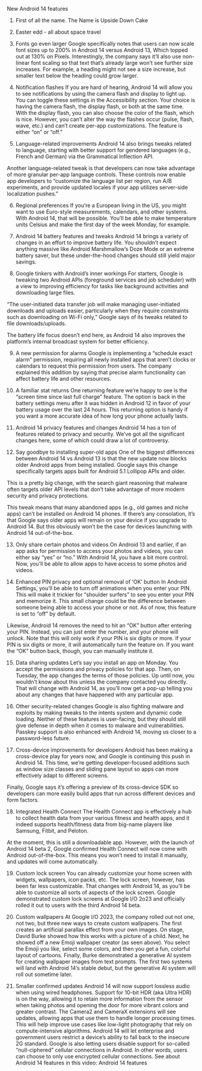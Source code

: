New Android 14 features
1. First of all the name. The Name is Upside Down Cake
2. Easter edd - all about space travel
3. Fonts go even larger
Google specifically notes that users can now scale font sizes up to 200% in Android 14 versus Android 13, Which topped out at 130% on Pixels. Interestingly, the company says it’ll also use non-linear font scaling so that text that’s already large won’t see further size increases. For example, a heading might not see a size increase, but smaller text below the heading could grow larger.

4. Notification flashes
If you are hard of hearing, Android 14 will allow you to see notifications by using the camera flash and display to light up. You can toggle these settings in the Accessibility section. Your choice is having the camera flash, the display flash, or both at the same time. With the display flash, you can also choose the color of the flash, which is nice. However, you can’t alter the way the flashes occur (pulse, flash, wave, etc.) and can’t create per-app customizations. The feature is either “on” or “off.”

5. Language-related improvements
Android 14 also brings tweaks related to language, starting with better support for gendered languages (e.g., French and German) via the Grammatical Inflection API.

Another language-related tweak is that developers can now take advantage of more granular per-app language controls. These controls now enable app developers to “customize the language list per region, run A/B experiments, and provide updated locales if your app utilizes server-side localization pushes.”

6. Regional preferences
If you’re a European living in the US, you might want to use Euro-style measurements, calendars, and other systems. With Android 14, that will be possible. You’ll be able to make temperature units Celsius and make the first day of the week Monday, for example.

7. Android 14 battery features and tweaks
Android 14 brings a variety of changes in an effort to improve battery life. You shouldn’t expect anything massive like Android Marshmallow’s Doze Mode or an extreme battery saver, but these under-the-hood changes should still yield major savings.

8. Google tinkers with Android’s inner workings
For starters, Google is tweaking two Android APIs (foreground services and job scheduler) with a view to improving efficiency for tasks like background activities and downloading large files.

“The user-initiated data transfer job will make managing user-initiated downloads and uploads easier, particularly when they require constraints such as downloading on Wi-Fi only,” Google says of its tweaks related to file downloads/uploads.

The battery life focus doesn’t end here, as Android 14 also improves the platform’s internal broadcast system for better efficiency.

9. A new permission for alarms
Google is implementing a “schedule exact alarm” permission, requiring all newly installed apps that aren’t clocks or calendars to request this permission from users. The company explained this addition by saying that precise alarm functionality can affect battery life and other resources.

10. A familiar stat returns
One returning feature we’re happy to see is the “screen time since last full charge” feature. The option is back in the battery settings menu after it was hidden in Android 12 in favor of your battery usage over the last 24 hours. This returning option is handy if you want a more accurate idea of how long your phone actually lasts.

11. Android 14 privacy features and changes
Android 14 has a ton of features related to privacy and security. We’ve got all the significant changes here, some of which could draw a lot of controversy.

12. Say goodbye to installing super-old apps
One of the biggest differences between Android 14 vs Android 13 is that the new update now blocks older Android apps from being installed. Google says this change specifically targets apps built for Android 5.1 Lollipop APIs and older.

This is a pretty big change, with the search giant reasoning that malware often targets older API levels that don’t take advantage of more modern security and privacy protections.

This tweak means that many abandoned apps (e.g., old games and niche apps) can’t be installed on Android 14 phones. If there’s any consolation, it’s that Google says older apps will remain on your device if you upgrade to Android 14. But this obviously won’t be the case for devices launching with Android 14 out-of-the-box.

13. Only share certain photos and videos
On Android 13 and earlier, if an app asks for permission to access your photos and videos, you can either say “yes” or “no.” With Android 14, you have a bit more control. Now, you’ll be able to allow apps to have access to some photos and videos.

14. Enhanced PIN privacy and optional removal of ‘OK’ button
In Android Settings, you’ll be able to turn off animations when you enter your PIN. This will make it trickier for “shoulder surfers” to see you enter your PIN and memorize it. This small change could be the difference between someone being able to access your phone or not. As of now, this feature is set to “off” by default.

Likewise, Android 14 removes the need to hit an “OK” button after entering your PIN. Instead, you can just enter the number, and your phone will unlock. Note that this will only work if your PIN is six digits or more. If your PIN is six digits or more, it will automatically turn the feature on. If you want the “OK” button back, though, you can manually institute it.

15. Data sharing updates
Let’s say you install an app on Monday. You accept the permissions and privacy policies for that app. Then, on Tuesday, the app changes the terms of those policies. Up until now, you wouldn’t know about this unless the company contacted you directly. That will change with Android 14, as you’ll now get a pop-up telling you about any changes that have happened with any particular app.

16. Other security-related changes
Google is also fighting malware and exploits by making tweaks to the intents system and dynamic code loading. Neither of these features is user-facing, but they should still give defense in depth when it comes to malware and vulnerabilities. Passkey support is also enhanced with Android 14, moving us closer to a password-less future.

17. Cross-device improvements for developers
Android has been making a cross-device play for years now, and Google is continuing this push in Android 14. This time, we’re getting developer-focused additions such as window size classes and sliding pane layout so apps can more effectively adapt to different screens.

Finally, Google says it’s offering a preview of its cross-device SDK so developers can more easily build apps that run across different devices and form factors.

18. Integrated Health Connect
The Health Connect app is effectively a hub to collect health data from your various fitness and health apps, and it indeed supports health/fitness data from big-name players like Samsung, Fitbit, and Peloton.

At the moment, this is still a downloadable app. However, with the launch of Android 14 beta 2, Google confirmed Health Connect will now come with Android out-of-the-box. This means you won’t need to install it manually, and updates will come automatically.

19. Custom lock screen
You can already customize your home screen with widgets, wallpapers, icon packs, etc. The lock screen, however, has been far less customizable. That changes with Android 14, as you’ll be able to customize all sorts of aspects of the lock screen. Google demonstrated custom lock screens at Google I/O 2o23 and officially rolled it out to users with the third Android 14 beta.

20. Custom wallpapers
At Google I/O 2023, the company rolled out not one, not two, but three new ways to create custom wallpapers. The first creates an artificial parallax effect from your own images. On stage, David Burke showed how this works with a picture of a child. Next, he showed off a new Emoji wallpaper creator (as seen above). You select the Emoji you like, select some colors, and then you get a fun, colorful layout of cartoons. Finally, Burke demonstrated a generative AI system for creating wallpaper images from text prompts. The first two systems will land with Android 14’s stable debut, but the generative AI system will roll out sometime later.

21. Smaller confirmed updates
Android 14 will now support lossless audio when using wired headphones.
Support for 10-bit HDR (aka Ultra HDR) is on the way, allowing it to retain more information from the sensor when taking photos and opening the door for more vibrant colors and greater contrast.
The Camera2 and CameraX extensions will see updates, allowing apps that use them to handle longer processing times. This will help improve use cases like low-light photography that rely on compute-intensive algorithms.
Android 14 will let enterprise and government users restrict a device’s ability to fall back to the insecure 2G standard.
Google is also letting users disable support for so-called “null-ciphered” cellular connections in Android. In other words, users can choose to only use encrypted cellular connections.
See about Android 14 features in this video: Android 14 features
